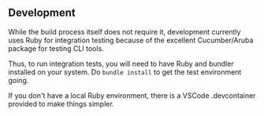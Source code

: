 ## Development

While the build process itself does not require it, development currently uses
Ruby for integration testing because of the excellent Cucumber/Aruba package for
testing CLI tools.

Thus, to run integration tests, you will need to have Ruby and bundler installed
on your system.  Do `bundle install` to get the test environment going.

If you don't have a local Ruby environment, there is a VSCode .devcontainer
provided to make things simpler.